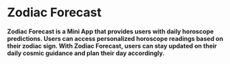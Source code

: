 # Zodiac Forecast
**Zodiac Forecast is a Mini App that provides users with daily horoscope predictions. Users can access personalized horoscope readings based on their zodiac sign.  With Zodiac Forecast, users can stay updated on their daily cosmic guidance and plan their day accordingly.**
